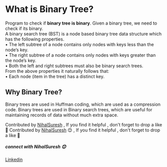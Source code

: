 # What is Binary Tree?
Program to check if **binary tree is binary**. Given a binary tree, we need to check if its binary.  
A binary search tree (BST) is a node based binary tree data structure which has the following properties.  
• The left subtree of a node contains only nodes with keys less than the node’s key.  
• The right subtree of a node contains only nodes with keys greater than the node’s key.  
• Both the left and right subtrees must also be binary search trees.  
From the above properties it naturally follows that:  
• Each node (item in the tree) has a distinct key.  

## Why Binary Tree?
Binary trees are used in Huffman coding, which are used as a compression code. Binary trees are used in Binary search trees, which are useful for maintaining records of data without much extra space.

Contributed by [NihalSuresh](https://github.com/NihalSuresh007) , If you find it helpful , don't forget to drop a like 💖	Contributed by [NihalSuresh](https://github.com/NihalSuresh007) 😊 , If you find it helpful , don't forget to drop a like 💖
##### connect with NihalSuresh 😊	
[Linkedin](https://www.linkedin.com/in/nihal-s-b0535a191)
